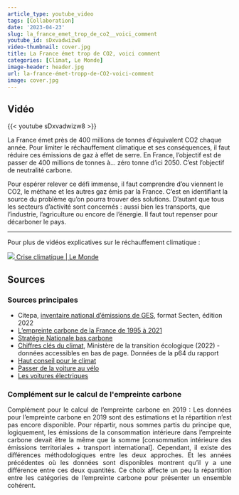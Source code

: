 ```yaml
---
article_type: youtube_video
tags: [Collaboration]
date: '2023-04-23'
slug: la_france_emet_trop_de_co2__voici_comment
youtube_id: sDxvadwizw8
video-thumbnail: cover.jpg
title: La France émet trop de CO2, voici comment
categories: [Climat, Le Monde]
image-header: header.jpg
url: la-france-émet-tropp-de-CO2-voici-comment
image: cover.jpg
---
```


## Vidéo

{{< youtube sDxvadwizw8 >}}

La France émet près de 400 millions de tonnes d'équivalent CO2 chaque
année. Pour limiter le réchauffement climatique et ses conséquences, il
faut réduire ces émissions de gaz à effet de serre. En France, l’objectif
est de passer de 400 millions de tonnes à… zéro tonne d’ici 2050. C’est
l’objectif de neutralité carbone.

Pour espérer relever ce défi immense, il faut comprendre d’ou viennent le
CO2, le méthane et les autres gaz émis par la France. C’est en
identifiant la source du problème qu’on pourra trouver des solutions.
D’autant que tous les secteurs d’activité sont concernés : aussi bien les
transports, que l’industrie, l’agriculture ou encore de l’énergie. Il
faut tout repenser pour décarboner le pays.


<hr>

Pour plus de vidéos explicatives sur le réchauffement climatique
: 

[![](https://www.gstatic.com/youtube/img/watch/yt_favicon.png) Crise climatique | Le Monde](/playlist?list=PLFuK0VAIne9KAIAve0OpyKXjsuynLDRR-)

## Sources 

### Sources principales

- Citepa, [inventaire national d’émissions de
GES](https://www.citepa.org/wp-content/uploads/Citepa_Rapport-Secten-2022_Rapport-complet_v1.8.pdf),
format Secten, édition 2022
- [L’empreinte carbone de la France de 1995 à
2021](https://www.statistiques.developpement-durable.gouv.fr/lempreinte-carbone-de-la-france-de-1995-2021)
- [Stratégie Nationale bas
carbone](https://www.ecologie.gouv.fr/strategie-nationale-bas-carbone-snbc)
- [Chiffres clés du
climat](https://www.statistiques.developpement-durable.gouv.fr/chiffres-cles-du-climat-france-europe-et-monde-edition-decembre-2022),
Ministère de la transition écologique (2022) - données accessibles en bas de
page. Données de la p64 du rapport
- [Haut conseil pour le
climat](https://www.hautconseilclimat.fr/wp-content/uploads/2020/10/hcc_rapport_maitriser-lempreinte-carbone-de-la-france-1.pdf)
- [Passer de la voiture au
vélo](https://www.linkedin.com/feed/update/urn:li:activity:6996049503321493504/)
- [Les voitures
électriques](https://climate.ec.europa.eu/system/files/2020-09/2020_study_main_report_en.pdf)

### Complément sur le calcul de l'empreinte carbone

<div style="text-align: justify"> Complément pour le calcul de l’empreinte carbone en 2019 : Les données pour
l’empreinte carbone en 2019 sont des estimations et la répartition n’est pas
encore disponible. Pour répartir, nous sommes partis du principe que,
logiquement, les émissions de la consommation intérieure dans l’empreinte
carbone devait être la même que la somme [consommation intérieure des
émissions territoriales + transport international]. Cependant, il existe des
différences méthodologiques entre les deux approches. Et les années précédentes
où les données sont disponibles montrent qu’il y a une différence entre ces
deux quantités. Ce choix affecte un peu la répartition entre les catégories de
l’empreinte carbone pour présenter un ensemble cohérent. </div>

